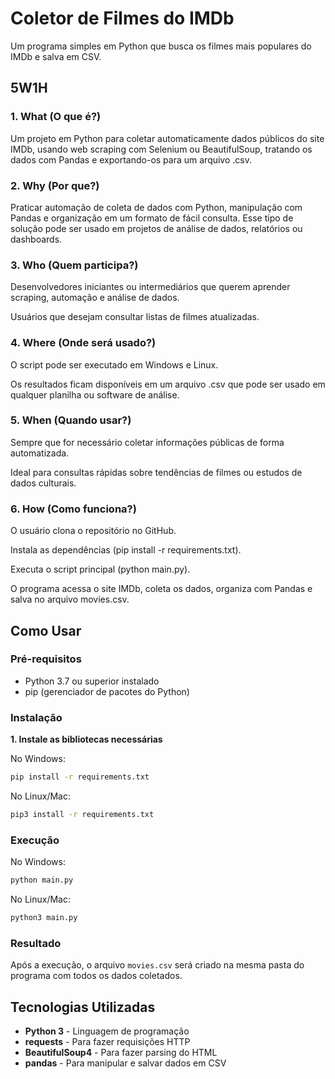 # Coletor de Filmes do IMDb

Um programa simples em Python que busca os filmes mais populares do IMDb e salva em CSV.

## 5W1H
### 1. What (O que é?)
Um projeto em Python para coletar automaticamente dados públicos do site IMDb, usando web scraping com Selenium ou BeautifulSoup, tratando os dados com Pandas e exportando-os para um arquivo .csv.

### 2. Why (Por que?)
Praticar automação de coleta de dados com Python, manipulação com Pandas e organização em um formato de fácil consulta. Esse tipo de solução pode ser usado em projetos de análise de dados, relatórios ou dashboards.

### 3. Who (Quem participa?)
Desenvolvedores iniciantes ou intermediários que querem aprender scraping, automação e análise de dados.

Usuários que desejam consultar listas de filmes atualizadas.

### 4. Where (Onde será usado?)
O script pode ser executado em Windows e Linux.

Os resultados ficam disponíveis em um arquivo .csv que pode ser usado em qualquer planilha ou software de análise.

 ### 5. When (Quando usar?)
Sempre que for necessário coletar informações públicas de forma automatizada.

Ideal para consultas rápidas sobre tendências de filmes ou estudos de dados culturais.

### 6. How (Como funciona?)
O usuário clona o repositório no GitHub.

Instala as dependências (pip install -r requirements.txt).

Executa o script principal (python main.py).

O programa acessa o site IMDb, coleta os dados, organiza com Pandas e salva no arquivo movies.csv.

## Como Usar

### Pré-requisitos
- Python 3.7 ou superior instalado
- pip (gerenciador de pacotes do Python)

### Instalação

**1. Instale as bibliotecas necessárias**

No Windows:
```bash
pip install -r requirements.txt
```

No Linux/Mac:
```bash
pip3 install -r requirements.txt
```

### Execução

No Windows:
```bash
python main.py
```

No Linux/Mac:
```bash
python3 main.py
```

### Resultado
Após a execução, o arquivo `movies.csv` será criado na mesma pasta do programa com todos os dados coletados.

## Tecnologias Utilizadas

- **Python 3** - Linguagem de programação
- **requests** - Para fazer requisições HTTP
- **BeautifulSoup4** - Para fazer parsing do HTML
- **pandas** - Para manipular e salvar dados em CSV
